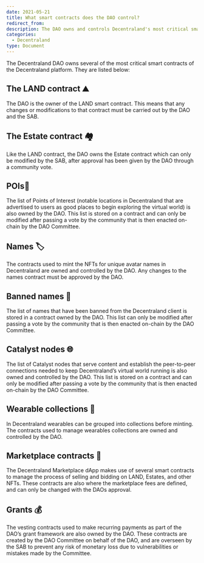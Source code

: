 ```yaml
---
date: 2021-05-21
title: What smart contracts does the DAO control?
redirect_from:
description: The DAO owns and controls Decentraland's most critical smart contracts.
categories:
  - Decentraland
type: Document
---
```


The Decentraland DAO owns several of the most critical smart contracts of the Decentraland platform. They are listed below:

## The LAND contract ⛰️
The DAO is the owner of the LAND smart contract. This means that any changes or modifications to that contract must be carried out by the DAO and the SAB.

## The Estate contract 🏘️
Like the LAND contract, the DAO owns the Estate contract which can only be modified by the SAB, after approval has been given by the DAO through a community vote.

## POIs📍
The list of Points of Interest (notable locations in Decentraland that are advertised to users as good places to begin exploring the virtual world) is also owned by the DAO. This list is stored on a contract and can only be modified after passing a vote by the community that is then enacted on-chain by the DAO Committee.

## Names 🏷️
The contracts used to mint the NFTs for unique avatar names in Decentraland are owned and controlled by the DAO. Any changes to the names contract must be approved by the DAO.

## Banned names 🚫
The list of names that have been banned from the Decentraland client is stored in a contract owned by the DAO. This list can only be modified after passing a vote by the community that is then enacted on-chain by the DAO Committee.

## Catalyst nodes 🌐
The list of Catalyst nodes that serve content and establish the peer-to-peer connections needed to keep Decentraland’s virtual world running is also owned and controlled by the DAO. This list is stored on a contract and can only be modified after passing a vote by the community that is then enacted on-chain by the DAO Committee.

## Wearable collections 👕
In Decentraland wearables can be grouped into collections before minting. The contracts used to manage wearables collections are owned and controlled by the DAO.

## Marketplace contracts 🛒
The Decentraland Marketplace dApp makes use of several smart contracts to manage the process of selling and bidding on LAND, Estates, and other NFTs. These contracts are also where the marketplace fees are defined, and can only be changed with the DAOs approval.

## Grants 💰
The vesting contracts used to make recurring payments as part of the DAO’s grant framework are also owned by the DAO. These contracts are created by the DAO Committee on behalf of the DAO, and are overseen by the SAB to prevent any risk of monetary loss due to vulnerabilities or mistakes made by the Committee.